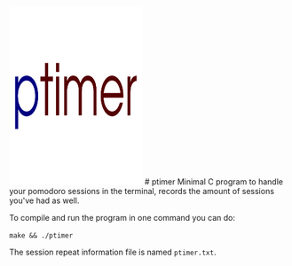 <img src="ptimer.png" alt="Ptimer logo" height="320" width="240"/>
# ptimer
Minimal C program to handle your pomodoro sessions in the terminal, records the amount of sessions you've had as well.

To compile and run the program in one command you can do:

`make && ./ptimer`

The session repeat information file is named `ptimer.txt`.
